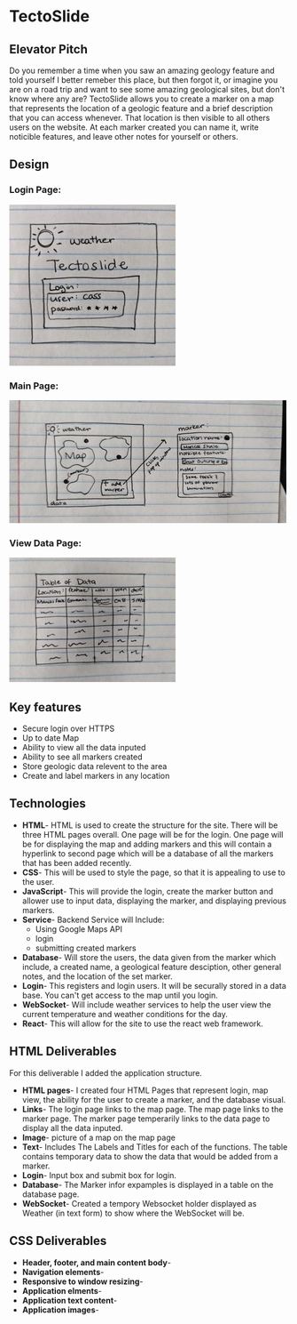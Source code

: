 # TectoSlide
## Elevator Pitch
Do you remember a time when you saw an amazing geology feature and told yourself I better remeber this place, but then forgot it, or imagine you are on a road trip and want to see some amazing geological sites, but don't know where any are? TectoSlide allows you to create a marker on a map that represents the location of a geologic feature and a brief description that you can access whenever. That location is then visible to all others users on the website. At each marker created you can name it, write noticible features, and leave other notes for yourself or others. 

## Design
### Login Page:
![Mock](tecto1.jpg)
### Main Page:
![Mock](tecto2.jpg)
### View Data Page:
![Mock](tecto3.jpg)


## Key features
+ Secure login over HTTPS
+ Up to date Map
+ Ability to view all the data inputed
+ Ability to see all markers created
+ Store geologic data relevent to the area
+ Create and label markers in any location

## Technologies
+ **HTML**- HTML is used to create the structure for the site. There will be three HTML pages overall. One page will be for the login. One page will be for displaying the map and adding markers and this will contain a hyperlink to second page which will be a database of all the markers that has been added recently. 
+ **CSS**- This will be used to style the page, so that it is appealing to use to the user.
+ **JavaScript**- This will provide the login, create the marker button and allower use to input data, displaying the marker, and displaying previous markers.
+ **Service**- Backend Service will Include:
  * Using Google Maps API
  * login
  * submitting created markers
+ **Database**- Will store the users, the data given from the marker which include, a created name, a geological feature desciption, other general notes, and the location of the set marker.
+ **Login**- This registers and login users. It will be securally stored in a data base. You can't get access to the map until you login.
+ **WebSocket**- Will include weather services to help the user view the current temperature and weather conditions for the day. 
+ **React**- This will allow for the site to use the react web framework. 

## HTML Deliverables
For this deliverable I added the application structure.
+ **HTML pages**- I created four HTML Pages that represent login, map view, the ability for the user to create a marker, and the database visual.
+ **Links**- The login page links to the map page. The map page links to the marker page. The marker page temperarily links to the data page to display all the data inputed. 
+ **Image**- picture of a map on the map page
+ **Text**- Includes The Labels and Titles for each of the functions. The table contains temporary data to show the data that would be added from a marker. 
+ **Login**- Input box and submit box for login. 
+ **Database**- The Marker infor expamples is displayed in a table on the database page. 
+ **WebSocket**- Created a tempory Websocket holder displayed as Weather (in text form) to show where the WebSocket will be. 

## CSS Deliverables
+ **Header, footer, and main content body**-
+ **Navigation elements**-
+ **Responsive to window resizing**-
+ **Application elments**- 
+ **Application text content**- 
+ **Application images**- 
